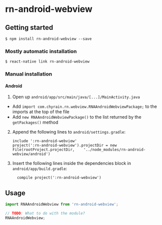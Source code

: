 
# rn-android-webview

## Getting started

`$ npm install rn-android-webview --save`

### Mostly automatic installation

`$ react-native link rn-android-webview`

### Manual installation


#### Android

1. Open up `android/app/src/main/java/[...]/MainActivity.java`
  - Add `import com.chyrain.rn.webview.RNAAndroidWebviewPackage;` to the imports at the top of the file
  - Add `new RNAAndroidWebviewPackage()` to the list returned by the `getPackages()` method
2. Append the following lines to `android/settings.gradle`:
  	```
  	include ':rn-android-webview'
  	project(':rn-android-webview').projectDir = new File(rootProject.projectDir, 	'../node_modules/rn-android-webview/android')
  	```
3. Insert the following lines inside the dependencies block in `android/app/build.gradle`:
  	```
      compile project(':rn-android-webview')
  	```


## Usage
```javascript
import RNAAndroidWebview from 'rn-android-webview';

// TODO: What to do with the module?
RNAAndroidWebview;
```
  